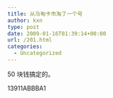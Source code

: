 ```yaml
---
title: 从马甸卡市淘了一个号
author: kxn
type: post
date: 2009-01-16T01:39:14+00:00
url: /201.html
categories:
  - Uncategorized
---
```


50 块钱搞定的。

13911ABBBA1
